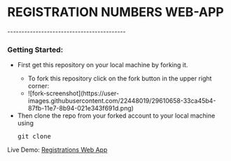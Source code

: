 <h1>REGISTRATION NUMBERS WEB-APP</h1>
------------------------------------------
<h3>Getting Started:</h3>
<ul>
	<li>First get this repository on your local machine by forking it.</li>
		<ul>
			<li>To fork this repository click on the fork button in the upper right corner:</li>
			<li>![fork-screenshot](https://user-images.githubusercontent.com/22448019/29610658-33ca45b4-87fb-11e7-8b94-021e343f691d.png)</li>
		</ul>
	<li>Then clone the repo from your forked account to your local machine using <pre>git clone</pre></li>
</ul>


Live Demo: <a href="http://registrations-numbers-webapp.herokuapp.com/">Registrations Web App</a>
